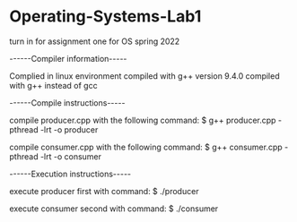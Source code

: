 # Operating-Systems-Lab1
turn in for assignment one for OS spring 2022

------Compiler information-----

Complied in linux environment
compiled with g++ version 9.4.0
compiled with g++ instead of gcc


------Compile instructions-----

compile producer.cpp with the following command:
$ g++ producer.cpp -pthread -lrt -o producer

compile consumer.cpp with the following command:
$ g++ consumer.cpp -pthread -lrt -o consumer


------Execution instructions-----

execute producer first with command:
$ ./producer

execute consumer second with command:
$ ./consumer



